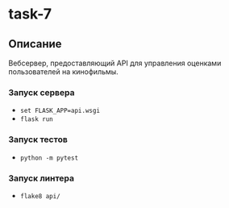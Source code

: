 # task-7

## Описание
Вебсервер, предоставляющий API для управления оценками пользователей на кинофильмы.

### Запуск сервера
* `set FLASK_APP=api.wsgi`
* `flask run`

### Запуск тестов
* `python -m pytest`

### Запуск линтера
* `flake8 api/`